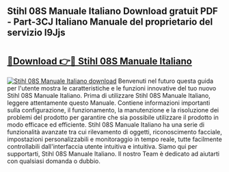 ## Stihl 08S Manuale Italiano Download gratuit PDF - Part-3CJ Italiano Manuale del proprietario del servizio l9Jjs

# <h2><a href="http://dfa3yy.blite.top/?on=Stihl+08S+Manuale+Italiano">🔗Download 👉🔴 Stihl 08S Manuale Italiano</a></h2>

[![Stihl 08S Manuale Italiano download](https://i.imgur.com/lujVjoI.png)](http://dfa3yy.blite.top/?on=Stihl+08S+Manuale+Italiano)
Benvenuti nel futuro questa guida per l'utente mostra le caratteristiche e le funzioni innovative del tuo nuovo Stihl 08S Manuale Italiano. Prima di utilizzare Stihl 08S Manuale Italiano, leggere attentamente questo Manuale. Contiene informazioni importanti sulla configurazione, il funzionamento, la manutenzione e la risoluzione dei problemi del prodotto per garantire che sia possibile utilizzare il prodotto in modo efficace ed efficiente. Stihl 08S Manuale Italiano ha una serie di funzionalità avanzate tra cui rilevamento di oggetti, riconoscimento facciale, impostazioni personalizzabili e monitoraggio in tempo reale, tutte facilmente controllabili dall'interfaccia utente intuitiva e intuitiva. Siamo qui per supportarti, Stihl 08S Manuale Italiano. Il nostro Team è dedicato ad aiutarti con qualsiasi domanda o dubbio.
